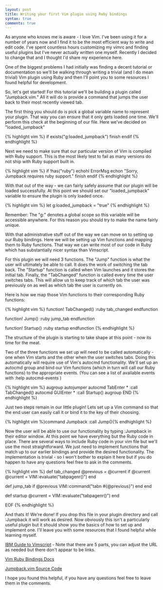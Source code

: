 ```yaml
---
layout: post
title: Writing your first Vim plugin using Ruby bindings
syntax: true
comments: true
---
```

As anyone who knows me is aware - I love Vim. I've been using it for a number of years now and I find it to be the most efficient way to write and edit code. I've spent countless hours customizing my vimrc and finding useful plugins but I've never actually written one myself. Recently I decided to change that and I thought I'd share my experience here. 

One of the biggest problems I had initially was finding a decent tutorial or documentation so we'll be walking through writing a trivial (and I do mean trivial) Vim plugin using Ruby and then I'll point you to some resources I found helpful for development.

So, let's get started! For this tutorial we'll be building a plugin called "Jumpback.vim." All it will do is provide a command that jumps the user back to their most recently viewed tab.

The first thing you should do is pick a global variable name to represent your plugin. That way you can ensure that it only gets loaded one time. We'll perform this check at the beginning of our file. Here we've decided on "loaded_jumpback"

{% highlight vim %}
if exists("g:loaded_jumpback")
  finish
endif
{% endhighlight %}

Next we need to make sure that our particular version of Vim is compiled with Ruby support. This is the most likely test to fail as many versions do not ship with Ruby support built in.

{% highlight vim %}
if !has("ruby")
    echohl ErrorMsg
    echon "Sorry, Jumpback requires ruby support."
  finish
endif
{% endhighlight %}

With that out of the way - we can fairly safely assume that our plugin will be loaded successfully. At this point we should set our "loaded_jumpback" variable to ensure the plugin is only loaded once.

{% highlight vim %}
let g:loaded_jumpback = "true"
{% endhighlight %}

Remember: The "g:" denotes a global scope so this variable will be accessible anywhere. For this reason you should try to make the name fairly unique. 

With that administrative stuff out of the way we can move on to setting up our Ruby bindings. Here we will be setting up Vim functions and mapping them to Ruby functions. That way we can write most of our code in Ruby which has substantially nicer syntax than Vimscript.

For this plugin we will need 3 functions. The "Jump" function is what the user will ultimately be able to call. It does the work of switching the tab back. The "Startup" function is called when Vim launches and it stores the initial tab. Finally, the "TabChanged" function is called every time the user switches tabs. This will allow us to keep track of which tab the user was previously on as well as which tab the user is currently on.

Here is how we map those Vim functions to their corresponding Ruby functions:

{% highlight vim %}
function! TabChanged()
  :ruby tab_changed
endfunction

function! Jump()
  :ruby jump_tab
endfunction

function! Startup()
  :ruby startup
endfunction
{% endhighlight %}

The structure of the plugin is starting to take shape at this point - now its time for the meat.

Two of the three functions we set up will need to be called automatically - one when Vim starts and the other when the user switches tabs. Doing this automatically will require use of Vim's autocmd functionality. We'll set up an autocmd group and bind our Vim functions (which in turn will call our Ruby functions) to the appropriate events. (You can see a list of available events with :help autocmd-events )

{% highlight vim %}
augroup autojumper
  autocmd TabEnter * :call TabChanged()
  autocmd GUIEnter * :call Startup()
augroup END
{% endhighlight %}

Just two steps remain in our little plugin! Lets set up a Vim command so that the end user can easily call it or bind it to the key of their choosing. 

{% highlight vim %}command Jumpback :call Jump(){% endhighlight %}

Now the user will be able to use our functionality by typing :Jumpback in their editor window. At this point we have everything but the Ruby code in place. There are several ways to include Ruby code in your vim file but we'll use the most straightforward. We just need to implement functions that match up to our earlier bindings and provide the desired functionality. The implementation is trivial - so I won't bother to explain it here but if you do happen to have any questions feel free to ask in the comments.

{% highlight vim %}
def tab_changed
  @previous = @current if @current
  @current =  VIM::evaluate("tabpagenr()")
end

def jump_tab
 if @previous
   VIM::command("tabn #{@previous}")
 end
end

def startup
  @current = VIM::evaluate("tabpagenr()")
end

EOF
{% endhighlight %}

And thats it! We're done! If you drop this file in your plugin directory and call :Jumpback it will work as desired. Now obviously this isn't a particularly useful plugin but it should show you the basics of how to set up and implement one. I'll leave you with some resources that I found helpful while learning myself.

[IBM Guide to Vimscript](http://www.ibm.com/developerworks/linux/library/l-vim-script-1/index.html) - Note that there are 5 parts, you can adjust the URL as needed but there don't appear to be links.

[Vim Ruby Bindings Docs](http://vimdoc.sourceforge.net/htmldoc/if_ruby.html)

[Jumpback.vim Source Code](https://github.com/thecoffman/Jumpback.vim)

I hope you found this helpful, if you have any questions feel free to leave them in the comments.
